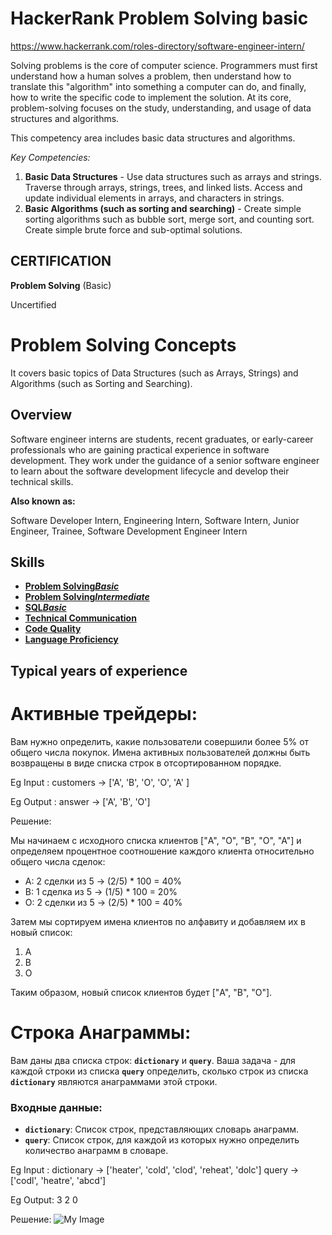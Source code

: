 # HackerRank Problem Solving basic
https://www.hackerrank.com/roles-directory/software-engineer-intern/

Solving problems is the core of computer science. Programmers must first understand how a human solves a problem, then understand how to translate this "algorithm" into something a computer can do, and finally, how to write the specific code to implement the solution. At its core, problem-solving focuses on the study, understanding, and usage of data structures and algorithms.

This competency area includes basic data structures and algorithms.

*Key Competencies:*

1. **Basic Data Structures** - Use data structures such as arrays and strings. Traverse through arrays, strings, trees, and linked lists. Access and update individual elements in arrays, and characters in strings.
2. **Basic Algorithms (such as sorting and searching)** - Create simple sorting algorithms such as bubble sort, merge sort, and counting sort. Create simple brute force and sub-optimal solutions.

## CERTIFICATION

**Problem Solving** (Basic)

Uncertified

# **Problem Solving Concepts**

It covers basic topics of Data Structures (such as Arrays, Strings) and Algorithms (such as Sorting and Searching).

## **Overview**

Software engineer interns are students, recent graduates, or early-career professionals who are gaining practical experience in software development. They work under the guidance of a senior software engineer to learn about the software development lifecycle and develop their technical skills.

**Also known as:**

Software Developer Intern, Engineering Intern, Software Intern, Junior Engineer, Trainee, Software Development Engineer Intern

## **Skills**

- [**Problem Solving*Basic***](https://www.hackerrank.com/skills-directory/problem_solving_basic)
- [**Problem Solving*Intermediate***](https://www.hackerrank.com/skills-directory/problem_solving_intermediate)
- [**SQL*Basic***](https://www.hackerrank.com/skills-directory/sql_basic)
- [**Technical Communication**](https://www.hackerrank.com/skills-directory/technical_communication)
- [**Code Quality**](https://www.hackerrank.com/skills-directory/code_quality)
- [**Language Proficiency**](https://www.hackerrank.com/skills-directory/language_proficiency)

## **Typical years of experience**


# Активные трейдеры:

Вам нужно определить, какие пользователи совершили более 5% от общего числа покупок. Имена активных пользователей должны быть возвращены в виде списка строк в отсортированном порядке.

Eg Input : customers -> ['A', 'B', 'O', 'O', 'A' ]

Eg Output : answer  -> ['A', 'B', 'O']

Решение:

Мы начинаем с исходного списка клиентов ["A", "O", "B", "O", "A"] и определяем процентное соотношение каждого клиента относительно общего числа сделок:

- A: 2 сделки из 5 → (2/5) * 100 = 40%
- B: 1 сделка из 5 → (1/5) * 100 = 20%
- O: 2 сделки из 5 → (2/5) * 100 = 40%

Затем мы сортируем имена клиентов по алфавиту и добавляем их в новый список:

1. A
2. B
3. O

Таким образом, новый список клиентов будет ["A", "B", "O"].


# Строка Анаграммы:

Вам даны два списка строк: **`dictionary`** и **`query`**. Ваша задача - для каждой строки из списка **`query`** определить, сколько строк из списка **`dictionary`** являются анаграммами этой строки.

### **Входные данные:**

- **`dictionary`**: Список строк, представляющих словарь анаграмм.
- **`query`**: Список строк, для каждой из которых нужно определить количество анаграмм в словаре.

Eg Input : dictionary -> ['heater', 'cold', 'clod', 'reheat', 'dolc']   query -> ['codl', 'heatre', 'abcd']

Eg Output: 3 2 0

Решение:
![My Image](https://www.notion.so/image/https%3A%2F%2Fprod-files-secure.s3.us-west-2.amazonaws.com%2F8f852086-f1cf-47d9-8087-5981230bce0d%2Fc58d8ea9-cd5a-4a28-af73-be2ed3228846%2F1.png?table=block&id=13268bee-9dbc-800e-90a6-d333bdb6c538&spaceId=8f852086-f1cf-47d9-8087-5981230bce0d&width=2000&userId=1e57d001-46b1-42a4-a2ca-39e3eeade87b&cache=v2)
